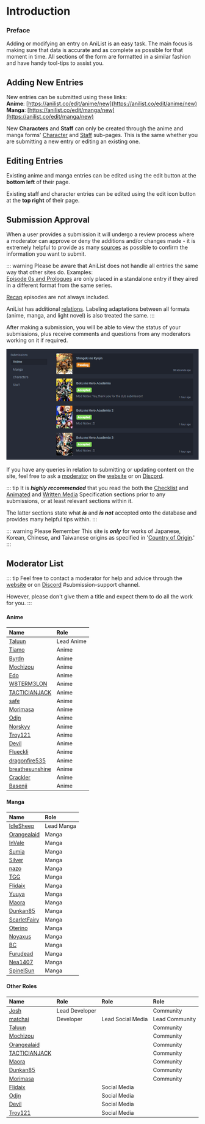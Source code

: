 # Introduction

### Preface

Adding or modifying an entry on AniList is an easy task. The main focus is making sure that data is accurate and as complete as possible for that moment in time. All sections of the form are formatted in a similar fashion and have handy tool-tips to assist you.

## Adding New Entries

New entries can be submitted using these links:  
**Anime**: [https://anilist.co/edit/anime/new](https://anilist.co/edit/anime/new)  
**Manga**: [https://anilist.co/edit/manga/new](https://anilist.co/edit/manga/new)

New **Characters** and **Staff** can only be created through the anime and manga forms' [Character](./submissions.html#characters) and [Staff](./submissions.html#staff) sub-pages. This is the same whether you are submitting a new entry or editing an existing one.

## Editing Entries

Existing anime and manga entries can be edited using the edit button at the **bottom left** of their page.

Existing staff and character entries can be edited using the edit icon button at the **top right** of their page.

## Submission Approval

When a user provides a submission it will undergo a review process where a moderator can approve or deny the additions and/or changes made - it is extremely helpful to provide as many [sources](./criteria.html#sourcing) as possible to confirm the information you want to submit.

::: warning Please be aware that AniList does not handle all entries the same way that other sites do.
Examples:  
[Episode 0s and Prologues](./criteria.html#episode-0-s-and-prologues) are only placed in a standalone entry if they aired in a different format from the same series.

[Recap](./criteria.html#recaps) episodes are not always included.

AniList has additional [relations](./submissions.html#relations). Labeling adaptations between all formats \(anime, manga, and light novel\) is also treated the same.
:::

After making a submission, you will be able to view the status of your submissions, plus receive comments and questions from any moderators working on it if required.

![Submission panel on a users&apos; profile page.](./img/user-submissions.png)

If you have any queries in relation to submitting or updating content on the site, feel free to ask a [moderator](./#moderator-list) on the [website](http://anilist.co) or on [Discord](https://discord.gg/TF428cr).

::: tip
It is _**highly recommended**_ that you read the both the [Checklist](./criteria.html#checklist) and [Animated](./criteria.html#animated-media) and [Written Media](./criteria.html#written-media) Specification sections prior to any submissions, or at least relevant sections within it.

The latter sections state what _**is**_ and _**is not**_ accepted onto the database and provides many helpful tips within.
:::

::: warning Please Remember
This site is _**only**_ for works of Japanese, Korean, Chinese, and Taiwanese origins as specified in '[Country of Origin](./submissions.html#country-of-origin).'
:::

## Moderator List

::: tip
Feel free to contact a moderator for help and advice through the [website](http://anilist.co/) or on [Discord](https://discord.gg/TF428cr) \#submission-support channel.

However, please don't give them a title and expect them to do all the work for you.
:::

#### Anime
 
| Name | Role |
| :--- | :--- |
| [Taluun](http://anilist.co/user/21510) | Lead Anime |
| [Tiamo](http://anilist.co/user/44283) | Anime |
| [Byrdn](http://anilist.co/user/2904) | Anime |
| [Mochizou](https://anilist.co/user/87028) | Anime |
| [Edo](https://anilist.co/user/40572) | Anime |
| [W8TERM3LON](https://anilist.co/user/57315) | Anime |
| [TACTICIANJACK](https://anilist.co/user/97263) | Anime |
| [safe](https://anilist.co/user/120925) | Anime |
| [Morimasa](https://anilist.co/user/97630) | Anime |
| [Odjn](https://anilist.co/user/103672) | Anime |
| [Norskyy](https://anilist.co/user/277390) | Anime |
| [Troy121](https://anilist.co/user/120802) | Anime |
| [Devil](https://anilist.co/user/151580) | Anime |
| [Flueckli](https://anilist.co/user/225419) | Anime |
| [dragonfire535](https://anilist.co/user/196797) | Anime |
| [breathesunshine](https://anilist.co/user/162489) | Anime |
| [Crackler](https://anilist.co/user/207737) | Anime |
| [Basenji](https://anilist.co/user/189170) | Anime |
 
#### Manga
 
| Name | Role |
| :--- | :--- |
| [IdleSheep](https://anilist.co/user/122659) | Lead Manga |
| [Orangealaid](http://anilist.co/user/2272) | Manga |
| [InVale](http://anilist.co/user/57370) | Manga |
| [Sumia](http://anilist.co/user/4359) | Manga |
| [Silver](https://anilist.co/user/33516) | Manga |
| [nazo](https://anilist.co/user/109985) | Manga |
| [TGG](https://anilist.co/user/63817) | Manga |
| [Flidaix](https://anilist.co/user/139213) | Manga |
| [Yuuya](https://anilist.co/user/40553) | Manga |
| [Maora](https://anilist.co/user/125450) | Manga |
| [Dunkan85](https://anilist.co/user/123696) | Manga |
| [ScarletFairy](https://anilist.co/user/95901) | Manga |
| [Oterino](https://anilist.co/user/241165) | Manga |
| [Noyaxus](https://anilist.co/user/110871) | Manga |
| [BC](https://anilist.co/user/95739) | Manga |
| [Furudead](https://anilist.co/user/279543) | Manga |
| [Nea1407](http://anilist.co/user/363242) | Manga |
| [SpinelSun](http://anilist.co/user/129377) | Manga |
 
#### Other Roles
 
| Name | Role | Role | Role |
| :--- | :--- | :--- | :--- |
| [Josh](http://anilist.co/user/1) | Lead Developer |  | Community |
| [matchai](http://anilist.co/user/2) | Developer | Lead Social Media | Lead Community |
| [Taluun](http://anilist.co/user/21510) |  |  | Community |
| [Mochizou](https://anilist.co/user/87028) |  |  | Community |
| [Orangealaid](http://anilist.co/user/2272) |  |  | Community |
| [TACTICIANJACK](https://anilist.co/user/97263) |  |  | Community |
| [Maora](https://anilist.co/user/125450) |  |  | Community |
| [Dunkan85](https://anilist.co/user/123696) |  |  | Community |
| [Morimasa](https://anilist.co/user/97630) |  |  | Community |
| [Flidaix](https://anilist.co/user/139213) |  | Social Media |  |
| [Odjn](https://anilist.co/user/103672) |  | Social Media |  |
| [Devil](https://anilist.co/user/151580) |  | Social Media |  |
| [Troy121](https://anilist.co/user/120802) |  | Social Media |  |
